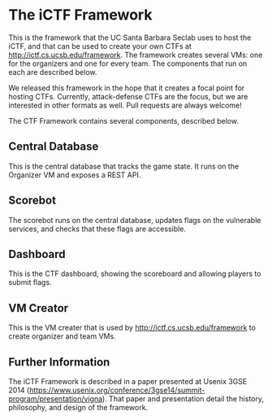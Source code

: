 # The iCTF Framework

This is the framework that the UC Santa Barbara Seclab uses to host the iCTF, and that can be used to create your own CTFs at http://ictf.cs.ucsb.edu/framework. The framework creates several VMs: one for the organizers and one for every team. The components that run on each are described below.

We released this framework in the hope that it creates a focal point for hosting CTFs. Currently, attack-defense CTFs are the focus, but we are interested in other formats as well. Pull requests are always welcome!

The CTF Framework contains several components, described below.

## Central Database

This is the central database that tracks the game state. It runs on the Organizer VM and exposes a REST API.

## Scorebot

The scorebot runs on the central database, updates flags on the vulnerable services, and checks that these flags are accessible.

## Dashboard

This is the CTF dashboard, showing the scoreboard and allowing players to submit flags.

## VM Creator

This is the VM creater that is used by http://ictf.cs.ucsb.edu/framework to create organizer and team VMs.

## Further Information

The iCTF Framework is described in a paper presented at Usenix 3GSE 2014 (https://www.usenix.org/conference/3gse14/summit-program/presentation/vigna). That paper and presentation detail the history, philosophy, and design of the framework.
